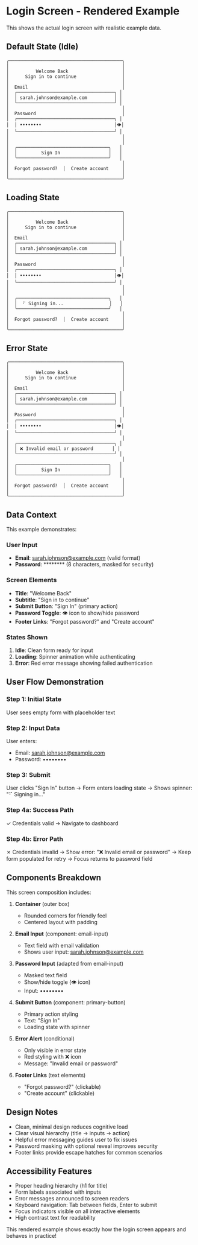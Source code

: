 # Login Screen - Rendered Example

This shows the actual login screen with realistic example data.

## Default State (Idle)

```
╭──────────────────────────────────────────╮
│                                          │
│          Welcome Back                    │
│      Sign in to continue                 │
│                                          │
│  Email                                   │
│  ┌────────────────────────────────────┐ │
│  │ sarah.johnson@example.com          │ │
│  └────────────────────────────────────┘ │
│                                          │
│  Password                                │
│  ┌────────────────────────────────────┐ │
│  │ ••••••••                           │👁│
│  └────────────────────────────────────┘ │
│                                          │
│                                          │
│  ╭──────────────────────────────────╮   │
│  │         Sign In                  │   │
│  ╰──────────────────────────────────╯   │
│                                          │
│  Forgot password?  │  Create account     │
│                                          │
╰──────────────────────────────────────────╯
```

## Loading State

```
╭──────────────────────────────────────────╮
│                                          │
│          Welcome Back                    │
│      Sign in to continue                 │
│                                          │
│  Email                                   │
│  ┌────────────────────────────────────┐ │
│  │ sarah.johnson@example.com          │ │
│  └────────────────────────────────────┘ │
│                                          │
│  Password                                │
│  ┌────────────────────────────────────┐ │
│  │ ••••••••                           │👁│
│  └────────────────────────────────────┘ │
│                                          │
│                                          │
│  ╭──────────────────────────────────╮   │
│  │  ⠋ Signing in...                 │   │
│  ╰──────────────────────────────────╯   │
│                                          │
│  Forgot password?  │  Create account     │
│                                          │
╰──────────────────────────────────────────╯
```

## Error State

```
╭──────────────────────────────────────────╮
│                                          │
│          Welcome Back                    │
│      Sign in to continue                 │
│                                          │
│  Email                                   │
│  ┌────────────────────────────────────┐ │
│  │ sarah.johnson@example.com          │ │
│  └────────────────────────────────────┘ │
│                                          │
│  Password                                │
│  ┌────────────────────────────────────┐ │
│  │ ••••••••                           │👁│
│  └────────────────────────────────────┘ │
│                                          │
│  ╭────────────────────────────────────╮ │
│  │ ❌ Invalid email or password       │ │
│  ╰────────────────────────────────────╯ │
│                                          │
│  ╭──────────────────────────────────╮   │
│  │         Sign In                  │   │
│  ╰──────────────────────────────────╯   │
│                                          │
│  Forgot password?  │  Create account     │
│                                          │
╰──────────────────────────────────────────╯
```

## Data Context

This example demonstrates:

### User Input
- **Email**: sarah.johnson@example.com (valid format)
- **Password**: ******** (8 characters, masked for security)

### Screen Elements
- **Title**: "Welcome Back"
- **Subtitle**: "Sign in to continue"
- **Submit Button**: "Sign In" (primary action)
- **Password Toggle**: 👁 icon to show/hide password
- **Footer Links**: "Forgot password?" and "Create account"

### States Shown
1. **Idle**: Clean form ready for input
2. **Loading**: Spinner animation while authenticating
3. **Error**: Red error message showing failed authentication

## User Flow Demonstration

### Step 1: Initial State
User sees empty form with placeholder text

### Step 2: Input Data
User enters:
- Email: sarah.johnson@example.com
- Password: ••••••••

### Step 3: Submit
User clicks "Sign In" button
→ Form enters loading state
→ Shows spinner: "⠋ Signing in..."

### Step 4a: Success Path
✓ Credentials valid
→ Navigate to dashboard

### Step 4b: Error Path
✗ Credentials invalid
→ Show error: "❌ Invalid email or password"
→ Keep form populated for retry
→ Focus returns to password field

## Components Breakdown

This screen composition includes:

1. **Container** (outer box)
   - Rounded corners for friendly feel
   - Centered layout with padding

2. **Email Input** (component: email-input)
   - Text field with email validation
   - Shows user input: sarah.johnson@example.com

3. **Password Input** (adapted from email-input)
   - Masked text field
   - Show/hide toggle (👁 icon)
   - Input: ••••••••

4. **Submit Button** (component: primary-button)
   - Primary action styling
   - Text: "Sign In"
   - Loading state with spinner

5. **Error Alert** (conditional)
   - Only visible in error state
   - Red styling with ❌ icon
   - Message: "Invalid email or password"

6. **Footer Links** (text elements)
   - "Forgot password?" (clickable)
   - "Create account" (clickable)

## Design Notes

- Clean, minimal design reduces cognitive load
- Clear visual hierarchy (title → inputs → action)
- Helpful error messaging guides user to fix issues
- Password masking with optional reveal improves security
- Footer links provide escape hatches for common scenarios

## Accessibility Features

- Proper heading hierarchy (h1 for title)
- Form labels associated with inputs
- Error messages announced to screen readers
- Keyboard navigation: Tab between fields, Enter to submit
- Focus indicators visible on all interactive elements
- High contrast text for readability

This rendered example shows exactly how the login screen appears and behaves in practice!
